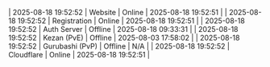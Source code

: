 | 2025-08-18 19:52:52 | Website | Online | 2025-08-18 19:52:51 |
| 2025-08-18 19:52:52 | Registration | Online | 2025-08-18 19:52:51 |
| 2025-08-18 19:52:52 | Auth Server | Offline | 2025-08-18 09:33:31 |
| 2025-08-18 19:52:52 | Kezan (PvE) | Offline | 2025-08-03 17:58:02 |
| 2025-08-18 19:52:52 | Gurubashi (PvP) | Offline | N/A |
| 2025-08-18 19:52:52 | Cloudflare | Online | 2025-08-18 19:52:51 |
